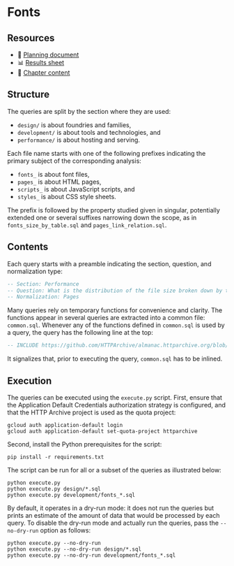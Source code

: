 # Fonts

## Resources

* 📄 [Planning document]
* 📊 [Results sheet]
* 📝 [Chapter content]

## Structure

The queries are split by the section where they are used:

* `design/` is about foundries and families,
* `development/` is about tools and technologies, and
* `performance/` is about hosting and serving.

Each file name starts with one of the following prefixes indicating the primary
subject of the corresponding analysis:

* `fonts_` is about font files,
* `pages_` is about HTML pages,
* `scripts_` is about JavaScript scripts, and
* `styles_` is about CSS style sheets.

The prefix is followed by the property studied given in singular, potentially
extended one or several suffixes narrowing down the scope, as in
`fonts_size_by_table.sql` and `pages_link_relation.sql`.

## Contents

Each query starts with a preamble indicating the section, question, and
normalization type:

```sql
-- Section: Performance
-- Question: What is the distribution of the file size broken down by table?
-- Normalization: Pages
```

Many queries rely on temporary functions for convenience and clarity. The
functions appear in several queries are extracted into a common file:
`common.sql`. Whenever any of the functions defined in `common.sql` is used by a
query, the query has the following line at the top:

```sql
-- INCLUDE https://github.com/HTTPArchive/almanac.httparchive.org/blob/main/sql/2025/fonts/common.sql
```

It signalizes that, prior to executing the query, `common.sql` has to be
inlined.

## Execution

The queries can be executed using the `execute.py` script. First, ensure that
the Application Default Credentials authorization strategy is configured, and
that the HTTP Archive project is used as the quota project:

```shell
gcloud auth application-default login
gcloud auth application-default set-quota-project httparchive
```

Second, install the Python prerequisites for the script:

```shell
pip install -r requirements.txt
```

The script can be run for all or a subset of the queries as illustrated below:

```shell
python execute.py
python execute.py design/*.sql
python execute.py development/fonts_*.sql
```

By default, it operates in a dry-run mode: it does not run the queries but
prints an estimate of the amount of data that would be processed by each query.
To disable the dry-run mode and actually run the queries, pass the
`--no-dry-run` option as follows:

```shell
python execute.py --no-dry-run
python execute.py --no-dry-run design/*.sql
python execute.py --no-dry-run development/fonts_*.sql
```

[Planning document]: https://docs.google.com/document/d/1jVc0vgmAY_lBxryItRBguXxEq77mvbaQ3UpbTweUoSI
[Results sheet]: https://docs.google.com/spreadsheets/d/1otdu4p_CCI70B4FVzw6k02frStsPMrQoFu7jUim_0Bg
[Chapter content]: https://github.com/HTTPArchive/almanac.httparchive.org/tree/main/src/content/en/2025/fonts.md
